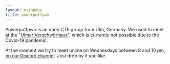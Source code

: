 ```yaml
---
layout: mainpage
title: powerpuffpwn 
---
```


Powerpuffpwn is an open CTF group from Ulm, Germany. We used to meet at the "[Ulmer Verschwörhaus](https://verschwoerhaus.de/)", which is currently not possible due to the Covid-19 pandemic. 

At the moment we try to meet online on Wednesdays between 8 and 10 pm, [on our Discord channel](https://discord.gg/p5RJTeVA5F). Just drop by if you like.


